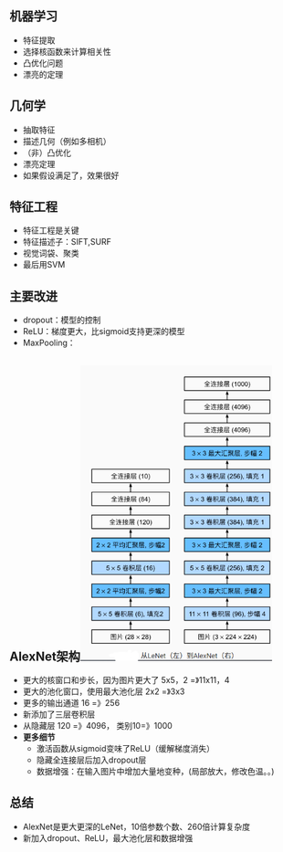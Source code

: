 ## 机器学习

- 特征提取
- 选择核函数来计算相关性
- 凸优化问题
- 漂亮的定理

## 几何学

- 抽取特征
- 描述几何（例如多相机）
- （非）凸优化
- 漂亮定理
- 如果假设满足了，效果很好

## 特征工程

- 特征工程是关键
- 特征描述子：SIFT,SURF
- 视觉词袋、聚类
- 最后用SVM

## 主要改进

- dropout：模型的控制
- ReLU：梯度更大，比sigmoid支持更深的模型
- MaxPooling：

## AlexNet架构<img src="img/12.3.png" alt="12.3" style="zoom:67%;" />

- 更大的核窗口和步长，因为图片更大了 5x5，2  =》11x11，4
- 更大的池化窗口，使用最大池化层  2x2 =》3x3
- 更多的输出通道 16 =》256
- 新添加了三层卷积层
- 从隐藏层 120 =》4096， 类别10=》1000
- **更多细节**
  - 激活函数从sigmoid变味了ReLU（缓解梯度消失）
  - 隐藏全连接层后加入dropout层
  - 数据增强：在输入图片中增加大量地变种，(局部放大，修改色温。。)

## 总结

- AlexNet是更大更深的LeNet，10倍参数个数、260倍计算复杂度
- 新加入dropout、ReLU，最大池化层和数据增强